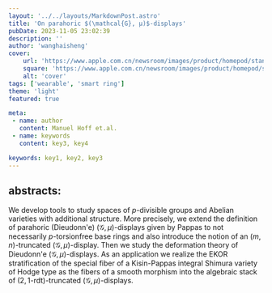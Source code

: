 ```yaml
---
layout: '../../layouts/MarkdownPost.astro'
title: 'On parahoric $(\mathcal{G}, μ)$-displays'
pubDate: 2023-11-05 23:02:39
description: ''
author: 'wanghaisheng'
cover:
    url: 'https://www.apple.com.cn/newsroom/images/product/homepod/standard/Apple-HomePod-hero-230118_big.jpg.large_2x.jpg'
    square: 'https://www.apple.com.cn/newsroom/images/product/homepod/standard/Apple-HomePod-hero-230118_big.jpg.large_2x.jpg'
    alt: 'cover'
tags: ['wearable', 'smart ring'] 
theme: 'light'
featured: true

meta:
 - name: author
   content: Manuel Hoff et.al.
 - name: keywords
   content: key3, key4

keywords: key1, key2, key3
---
```


## abstracts:
We develop tools to study spaces of $p$-divisible groups and Abelian varieties with additional structure. More precisely, we extend the definition of parahoric (Dieudonn\'e) $(\mathcal{G}, \mu)$-displays given by Pappas to not necessarily $p$-torsionfree base rings and also introduce the notion of an $(m, n)$-truncated $(\mathcal{G}, \mu)$-display. Then we study the deformation theory of Dieudonn\'e $(\mathcal{G}, \mu)$-displays.   As an application we realize the EKOR stratification of the special fiber of a Kisin-Pappas integral Shimura variety of Hodge type as the fibers of a smooth morphism into the algebraic stack of $(2, 1\text{-}\mathrm{rdt})$-truncated $(\mathcal{G}, \mu)$-displays.
